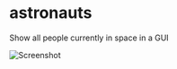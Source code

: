 # astronauts
Show all people currently in space in a GUI

![Screenshot](https://i.imgur.com/9Ze4G42.png)
